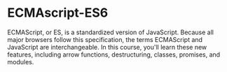 # ECMAscript-ES6
ECMAScript, or ES, is a standardized version of JavaScript. Because all major browsers follow this specification, the terms ECMAScript and JavaScript are interchangeable. In this course, you'll learn these new features, including arrow functions, destructuring, classes, promises, and modules.
